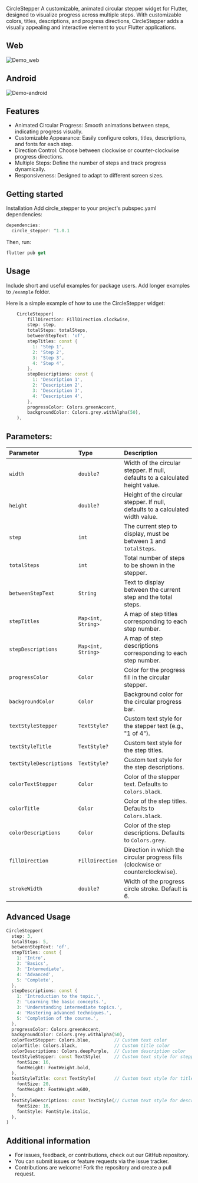 <!--
This README describes the package. If you publish this package to pub.dev,
this README's contents appear on the landing page for your package.

For information about how to write a good package README, see the guide for
[writing package pages](https://dart.dev/guides/libraries/writing-package-pages).

For general information about developing packages, see the Dart guide for
[creating packages](https://dart.dev/guides/libraries/create-library-packages)
and the Flutter guide for
[developing packages and plugins](https://flutter.dev/developing-packages).
-->

CircleStepper
A customizable, animated circular stepper widget for Flutter, designed to visualize progress across multiple steps. With customizable colors, titles, descriptions, and progress directions, CircleStepper adds a visually appealing and interactive element to your Flutter applications.

## Web
![Demo_web](https://github.com/user-attachments/assets/6035c264-7e7e-435c-8af3-2352d960f336)

## Android
![Demo-android](https://github.com/user-attachments/assets/002c571b-50b6-4a94-8daf-90ee662f8c88)



## Features


* Animated Circular Progress: Smooth animations between steps, indicating progress visually.
* Customizable Appearance: Easily configure colors, titles, descriptions, and fonts for each step.
* Direction Control: Choose between clockwise or counter-clockwise progress directions.
* Multiple Steps: Define the number of steps and track progress dynamically.
* Responsiveness: Designed to adapt to different screen sizes.

## Getting started

Installation
Add circle_stepper to your project's pubspec.yaml dependencies:
```dart
dependencies:
  circle_stepper: ^1.0.1

```
Then, run:
```dart
flutter pub get
```

## Usage

Include short and useful examples for package users. Add longer examples
to `/example` folder.

Here is a simple example of how to use the CircleStepper widget:

```dart
    CircleStepper(
        fillDirection: FillDirection.clockwise,
        step: step,
        totalSteps: totalSteps,
        betweenStepText: 'of',
        stepTitles: const {
          1: 'Step 1',
          2: 'Step 2',
          3: 'Step 3',
          4: 'Step 4',
        },
        stepDescriptions: const {
          1: 'Description 1',
          2: 'Description 2',
          3: 'Description 3',
          4: 'Description 4',
        },
        progressColor: Colors.greenAccent,
        backgroundColor: Colors.grey.withAlpha(50),
    ),

```
## Parameters:

| Parameter            | Type         | Description                                                                                 |
|:---------------------|:-------------|:--------------------------------------------------------------------------------------------|
| `width`              | `double?`    | Width of the circular stepper. If null, defaults to a calculated height value.               |
| `height`             | `double?`    | Height of the circular stepper. If null, defaults to a calculated width value.               |
| `step`               | `int`        | The current step to display, must be between 1 and `totalSteps`.                             |
| `totalSteps`         | `int`        | Total number of steps to be shown in the stepper.                                            |
| `betweenStepText`    | `String`     | Text to display between the current step and the total steps.                                |
| `stepTitles`         | `Map<int, String>` | A map of step titles corresponding to each step number.                                      |
| `stepDescriptions`   | `Map<int, String>` | A map of step descriptions corresponding to each step number.                                |
| `progressColor`      | `Color`      | Color for the progress fill in the circular stepper.                                         |
| `backgroundColor`    | `Color`      | Background color for the circular progress bar.                                              |
| `textStyleStepper`   | `TextStyle?` | Custom text style for the stepper text (e.g., "1 of 4").                                     |
| `textStyleTitle`     | `TextStyle?` | Custom text style for the step titles.                                                       |
| `textStyleDescriptions` | `TextStyle?` | Custom text style for the step descriptions.                                                 |
| `colorTextStepper`   | `Color`      | Color of the stepper text. Defaults to `Colors.black`.                                       |
| `colorTitle`         | `Color`      | Color of the step titles. Defaults to `Colors.black`.                                        |
| `colorDescriptions`  | `Color`      | Color of the step descriptions. Defaults to `Colors.grey`.                                   |
| `fillDirection`      | `FillDirection` | Direction in which the circular progress fills (clockwise or counterclockwise).              |
| `strokeWidth`        | `double?`    | Width of the progress circle stroke. Default is 6.                                           |


## Advanced Usage
```dart
CircleStepper(
  step: 3,
  totalSteps: 5,
  betweenStepText: 'of',
  stepTitles: const {
    1: 'Intro',
    2: 'Basics',
    3: 'Intermediate',
    4: 'Advanced',
    5: 'Complete',
  },
  stepDescriptions: const {
    1: 'Introduction to the topic.',
    2: 'Learning the basic concepts.',
    3: 'Understanding intermediate topics.',
    4: 'Mastering advanced techniques.',
    5: 'Completion of the course.',
  },
  progressColor: Colors.greenAccent,
  backgroundColor: Colors.grey.withAlpha(50),
  colorTextStepper: Colors.blue,         // Custom text color
  colorTitle: Colors.black,              // Custom title color
  colorDescriptions: Colors.deepPurple,  // Custom description color
  textStyleStepper: const TextStyle(     // Custom text style for stepper text
    fontSize: 16,
    fontWeight: FontWeight.bold,
  ),
  textStyleTitle: const TextStyle(       // Custom text style for title
    fontSize: 20,
    fontWeight: FontWeight.w600,
  ),
  textStyleDescriptions: const TextStyle(// Custom text style for description
    fontSize: 16,
    fontStyle: FontStyle.italic,
  ),
)

```



## Additional information

* For issues, feedback, or contributions, check out our GitHub repository.
* You can submit issues or feature requests via the issue tracker.
* Contributions are welcome! Fork the repository and create a pull request.
